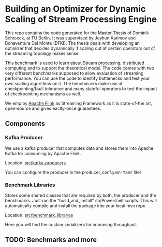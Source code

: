 # Building an Optimizer for Dynamic Scaling of Stream Processing Engine

This repo contains the code generated for the Master Thesis of Dominik Schroeck, at TU Berlin. It was supervised by Jeyhun Karimov and Bonaventura Del Monte (DFKI).
The thesis deals with developing an optimizer that decides dynamically if scaling out of certain operators out of the streaming topology makes sense.

This benchmark is used to learn about Stream processing, distributed computing and to support the theoretical model. The code comes with two very different benchmarks supposed to allow evaluation
of streaming performance. You can use the code to identify bottlenecks and test your own scaling algorithms on it. The benchmarks make use of checkpointing/fault tolerance and many stateful operators
to test the impact of checkpointing mechanisms as well.

We employ [Apache Flink](https://flink.apache.org) as Streaming Framework as it is state-of-the art, open-source and gives eactly-once guarantees.

## Components

### Kafka Producer
We use a kafka producer that computes data and stores them into Apache Kafka for consuming by Apache Flink.

Location: [src/kafka-producers](https://gitlab.tu-berlin.de/dominikschroeck/master-thesis/tree/master/src/kafka-producers)

You can configure the producer in the producer_conf.yaml Yaml file! 

### Benchmark Libraries
Stores some shared classes that are required by both, the producer and the benchmarks. Just run the "build_and_install" sh/Powershell scripts. This will automatically compile and install the package into your local mvn repo.

Location: [src/benchmark_libraries](https://gitlab.tu-berlin.de/dominikschroeck/master-thesis/tree/master/src/benchmark_libraries)

Here you will find the custom serializers for improving throughput.

## TODO: Benchmarks and more